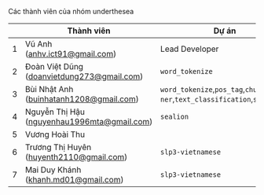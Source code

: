 Các thành viên của nhóm underthesea

|   | Thành viên                                     | Dự án                                                 |
|---|------------------------------------------------|-------------------------------------------------------|
| 1 | Vũ Anh<br> (anhv.ict91@gmail.com)              | Lead Developer |
| 2 | Đoàn Việt Dũng<br> (doanvietdung273@gmail.com) | `word_tokenize` |
| 3 | Bùi Nhật Anh<br> (buinhatanh1208@gmail.com)    | `word_tokenize`,`pos_tag`,`chunking`<br>`ner`,`text_classification`,`sentiment` |
| 4 | Nguyễn Thị Hậu<br> (nguyenhau1996mta@gmail.com)| `sealion`|
| 5 | Vương Hoài Thu                                 |                         |
| 6 | Trương Thị Huyên <br> (huyenth2110@gmail.com)  | `slp3-vietnamese` |
| 7 | Mai Duy Khánh <br> (khanh.md01@gmail.com)      | `slp3-vietnamese`                   |
